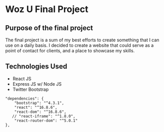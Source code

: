 # Woz U Final Project

## Purpose of the final project 

The final project is a sum of my best efforts to create something that I can use on a daily basis. I decided to create a website that could serve as a point of contact for clients, and a place to showcase my skills.

## Technologies Used
- React JS
- Express JS w/ Node JS
- Twitter Bootstrap

```
"dependencies": {
    "bootstrap": "^4.3.1",
    "react": "^16.8.6",
    "react-dom": "^16.8.6",
   // "react-iframe": "^1.8.0",
    "react-router-dom": "^5.0.1"
},
```

